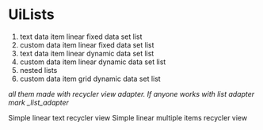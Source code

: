 # UiLists

1) text data item linear fixed data set list
2) custom data item linear fixed data set list
3) text data item linear dynamic data set list
4) custom data item linear dynamic data set list
5) nested lists
6) custom data item grid dynamic data set list

*all them made with recycler view adapter. If anyone works with list adapter mark _list_adapter*


Simple linear text recycler view
Simple linear multiple items recycler view
